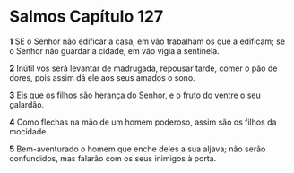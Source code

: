 # Salmos Capítulo 127

**1** 	SE o Senhor não edificar a casa, em vão trabalham os que a edificam; se o Senhor não guardar a cidade, em vão vigia a sentinela.

**2** 	Inútil vos será levantar de madrugada, repousar tarde, comer o pão de dores, pois assim dá ele aos seus amados o sono.

**3** 	Eis que os filhos são herança do Senhor, e o fruto do ventre o seu galardão.

**4** 	Como flechas na mão de um homem poderoso, assim são os filhos da mocidade.

**5** 	Bem-aventurado o homem que enche deles a sua aljava; não serão confundidos, mas falarão com os seus inimigos à porta.

